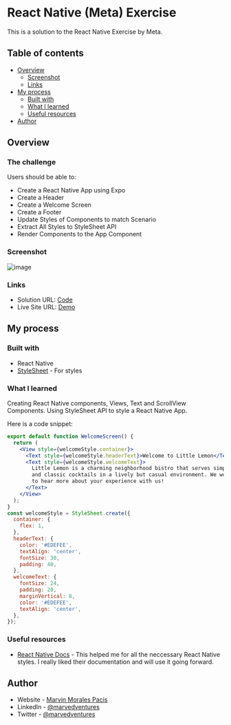 # React Native (Meta) Exercise

This is a solution to the React Native Exercise by Meta.

## Table of contents

- [Overview](#overview)
  - [Screenshot](#screenshot)
  - [Links](#links)
- [My process](#my-process)
  - [Built with](#built-with)
  - [What I learned](#what-i-learned)
  - [Useful resources](#useful-resources)
- [Author](#author)

## Overview

### The challenge

Users should be able to:  

- Create a React Native App using Expo
- Create a Header
- Create a Welcome Screen
- Create a Footer
- Update Styles of Components to match Scenario
- Extract All Styles to StyleSheet API 
- Render Components to the App Component

### Screenshot

![image](https://user-images.githubusercontent.com/108392678/201300577-91c24049-18b8-408b-9287-ed9ab5258999.png)

### Links

- Solution URL: [Code](https://github.com/marvedventures/Interactive-rating-component)
- Live Site URL: [Demo](https://interactive-rating-component-sandy.vercel.app/)

## My process

### Built with
- React Native 
- [StyleSheet](https://reactnative.dev/docs/stylesheet) - For styles

### What I learned

Creating React Native components, Views, Text and ScrollView Components.  Using StyleSheet API to style a React Native App.

Here is a code snippet: 


```jsx
export default function WelcomeScreen() {
  return (
    <View style={welcomeStyle.container}>
      <Text style={welcomeStyle.headerText}>Welcome to Little Lemon</Text>
      <Text style={welcomeStyle.welcomeText}>
        Little Lemon is a charming neighborhood bistro that serves simple food
        and classic cocktails in a lively but casual environment. We would love
        to hear more about your experience with us!
      </Text>
    </View>
  );
}
const welcomeStyle = StyleSheet.create({
  container: {
    flex: 1,
  },
  headerText: {
    color: '#EDEFEE',
    textAlign: 'center',
    fontSize: 30,
    padding: 40,
  },
  welcomeText: {
    fontSize: 24,
    padding: 20,
    marginVertical: 8,
    color: '#EDEFEE',
    textAlign: 'center',
  },
});
```

### Useful resources

- [React Native Docs](https://reactnative.dev/docs/stylesheet) - This helped me for all the neccessary React Native styles. I really liked their documentation and will use it going forward.


## Author

- Website - [Marvin Morales Pacis](https://marvin-morales-pacis.vercel.app/)
- LinkedIn - [@marvedventures](https://www.linkedin.com/in/marvedventures/)
- Twitter - [@marvedventures](https://www.twitter.com/marvedventures)
